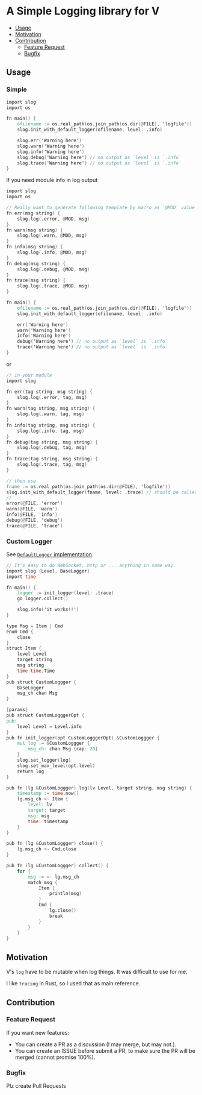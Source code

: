 # A Simple Logging library for V

- [Usage](#usage)
- [Motivation](#motivation)
- [Contribution](#contribution)
  - [Feature Request](#feature-request)
  - [Bugfix](#bugfix)

## Usage

### Simple
```v
import slog
import os

fn main() {
	ofilename := os.real_path(os.join_path(os.dir(@FILE), 'logfile'))
	slog.init_with_default_logger(ofilename, level: .info)

	slog.err('Warning here')
	slog.warn('Warning here')
	slog.info('Warning here')
	slog.debug('Warning here') // no output as `level` is `.info`
	slog.trace('Warning here') // no output as `level` is `.info`
}
```

If you need module info in log output

```v
import slog
import os

// Really want to generate following template by macro as `@MOD` value changes, or ...
fn err(msg string) {
	slog.log(.error, @MOD, msg)
}
fn warn(msg string) {
	slog.log(.warn, @MOD, msg)
}
fn info(msg string) {
	slog.log(.info, @MOD, msg)
}
fn debug(msg string) {
	slog.log(.debug, @MOD, msg)
}
fn trace(msg string) {
	slog.log(.trace, @MOD, msg)
}

fn main() {
	ofilename := os.real_path(os.join_path(os.dir(@FILE), 'logfile'))
	slog.init_with_default_logger(ofilename, level: .info)

	err('Warning here')
	warn('Warning here')
	info('Warning here')
	debug('Warning here') // no output as `level` is `.info`
	trace('Warning here') // no output as `level` is `.info`
}
```

or 

```v
// in your module
import slog

fn err(tag string, msg string) {
	slog.log(.error, tag, msg)
}
fn warn(tag string, msg string) {
	slog.log(.warn, tag, msg)
}
fn info(tag string, msg string) {
	slog.log(.info, tag, msg)
}
fn debug(tag string, msg string) {
	slog.log(.debug, tag, msg)
}
fn trace(tag string, msg string) {
	slog.log(.trace, tag, msg)
}

// then use
fname := os.real_path(os.join_path(os.dir(@FILE), 'logfile'))
slog.init_with_default_logger(fname, level: .trace) // should be called only once
//
error(@FILE, 'error')
warn(@FILE, 'warn')
info(@FILE, 'info')
debug(@FILE, 'debug')
trace(@FILE, 'trace')
```

### Custom Logger

See [`DefaultLogger` implementation](/default_logger.v).

```v
// It's easy to do WebSocket, http or ... anything in same way.
import slog {Level, BaseLogger}
import time

fn main() {
	logger := init_logger(level: .trace)
	go logger.collect()

	slog.info('it works!!')
}

type Msg = Item | Cmd
enum Cmd {
	close
}
struct Item {
	level Level
	target string
	msg string
	time time.Time
}
pub struct CustomLoggger {
	BaseLogger
	msg_ch chan Msg
}

[params]
pub struct CustomLogggerOpt {
pub:
	level Level = Level.info
}
pub fn init_logger(opt CustomLogggerOpt) &CustomLoggger {
	mut log := &CustomLoggger {
		msg_ch: chan Msg {cap: 20}
	}
	slog.set_logger(log)
	slog.set_max_level(opt.level)
	return log
}

pub fn (lg &CustomLoggger) log(lv Level, target string, msg string) {
	timestamp := time.now()
	lg.msg_ch <- Item {
		level: lv
		target: target
		msg: msg
		time: timestamp
	}
}

pub fn (lg &CustomLoggger) close() {
	lg.msg_ch <- Cmd.close
}

pub fn (lg &CustomLoggger) collect() {
	for {
		msg := <- lg.msg_ch
		match msg {
			Item {
				println(msg)
			}
			Cmd {
				lg.close()
				break
			}
		}
	}
}
```

## Motivation
V's `log` have to be mutable when log things.
It was difficult to use for me.

I like `tracing` in Rust, so I used that as main reference.

## Contribution
### Feature Request
If you want new features:
- You can create a PR as a discussion (I may merge, but may not.).
- You can create an ISSUE before submit a PR, to make sure the PR will be merged (cannot promise 100%).

### Bugfix
Plz create Pull Requests
